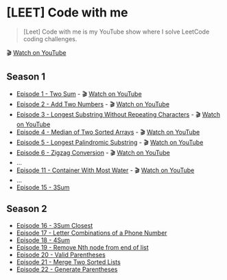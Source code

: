# [LEET] Code with me

> [Leet] Code with me is my YouTube show where I solve LeetCode coding challenges. 

🎬 [Watch on YouTube](https://youtube.com/playlist?list=PLvo_NnRjK7R3KQHzvFYQw44t4hsOEhfJX&si=O1pFI0cx35pz_ft5)

## Season 1

* [Episode 1 - Two Sum](./e01-two-sum.md) - 🎬 [Watch on YouTube](https://youtu.be/01G1b2HZoTg?si=kNqQOMtbNk2iBkmi)
* [Episode 2 - Add Two Numbers](./e02-add-two-numbers.md) - 🎬 [Watch on YouTube](https://youtu.be/bd0pcjYHVjk?si=6JEVM88-elGszhRO)
* [Episode 3 - Longest Substring Without Repeating Characters](./e03-longest-substring-without-repeating-characters.md) - 🎬 [Watch on YouTube](https://youtu.be/cVTddh7oBcU?si=HC8vUyO_mr2b-esB)
* [Episode 4 - Median of Two Sorted Arrays](./e04-median-of-two-sorted-arrays.md) - 🎬 [Watch on YouTube](https://youtu.be/sHB975Op6kI?si=dwGAHin5KwGXf6ad)
* [Episode 5 - Longest Palindromic Substring](./e05-longest-palindromic-substring.md) - 🎬 [Watch on YouTube](https://youtu.be/zRdRhINL6wE?si=3tOzTqriLQMJ7M-k)
* [Episode 6 - Zigzag Conversion](./e06-zigzag-conversion.md) - 🎬 [Watch on YouTube](https://youtu.be/inKHNzj74Bo?si=sBUk102ia_zFXpiq)
* ...
* [Episode 11 - Container With Most Water](./e11-container-with-most-water.md) - 🎬 [Watch on YouTube](https://youtu.be/Jdn_1iqP1iY?si=TWgixZ9zMIy3PpW7)
* ...
* [Episode 15 - 3Sum](./e15-3sum.md)

## Season 2

* [Episode 16 - 3Sum Closest](./e16-3sum-closest.md)
* [Episode 17 - Letter Combinations of a Phone Number](./e17-letter-combination-of-phone-number.md)
* [Episode 18 - 4Sum](./e18-4sum.md)
* [Episode 19 - Remove Nth node from end of list](./e19-remove-nth-node-from-end-of-list.md)
* [Episode 20 - Valid Parentheses](./e20-valid-parentheses.md)
* [Episode 21 - Merge Two Sorted Lists](./e21-merge-two-sorted-lists.md)
* [Episode 22 - Generate Parentheses](./e22-generate-parentheses.md)